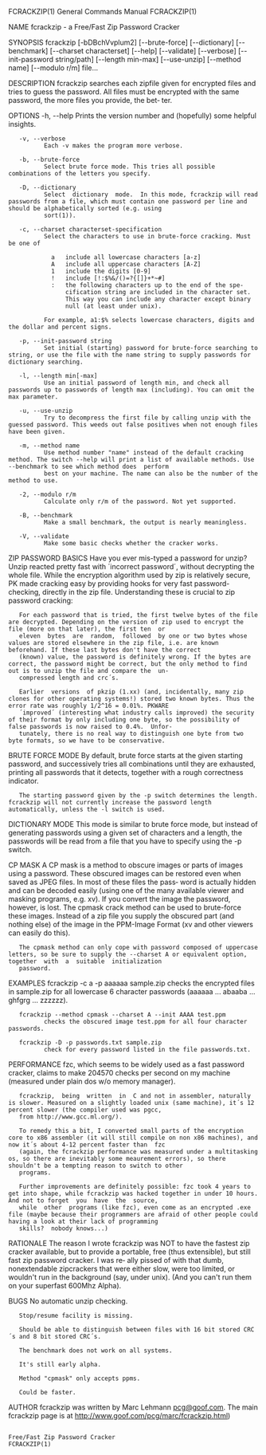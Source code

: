 FCRACKZIP(1)                                                                      General Commands Manual                                                                     FCRACKZIP(1)

NAME
       fcrackzip - a Free/Fast Zip Password Cracker

SYNOPSIS
       fcrackzip  [-bDBchVvplum2] [--brute-force] [--dictionary] [--benchmark] [--charset characterset] [--help] [--validate] [--verbose] [--init-password string/path] [--length min-max]
       [--use-unzip] [--method name] [--modulo r/m] file...

DESCRIPTION
       fcrackzip searches each zipfile given for encrypted files and tries to guess the password. All files must be encrypted with the same password, the more files you provide, the bet‐
       ter.

   OPTIONS
       -h, --help
              Prints the version number and (hopefully) some helpful insights.

       -v, --verbose
              Each -v makes the program more verbose.

       -b, --brute-force
              Select brute force mode. This tries all possible combinations of the letters you specify.

       -D, --dictionary
              Select  dictionary  mode.  In this mode, fcrackzip will read passwords from a file, which must contain one password per line and should be alphabetically sorted (e.g. using
              sort(1)).

       -c, --charset characterset-specification
              Select the characters to use in brute-force cracking. Must be one of

                a   include all lowercase characters [a-z]
                A   include all uppercase characters [A-Z]
                1   include the digits [0-9]
                !   include [!:$%&/()=?{[]}+*~#]
                :   the following characters up to the end of the spe-
                    cification string are included in the character set.
                    This way you can include any character except binary
                    null (at least under unix).

              For example, a1:$% selects lowercase characters, digits and the dollar and percent signs.

       -p, --init-password string
              Set initial (starting) password for brute-force searching to string, or use the file with the name string to supply passwords for dictionary searching.

       -l, --length min[-max]
              Use an initial password of length min, and check all passwords up to passwords of length max (including). You can omit the max parameter.

       -u, --use-unzip
              Try to decompress the first file by calling unzip with the guessed password. This weeds out false positives when not enough files have been given.

       -m, --method name
              Use method number "name" instead of the default cracking method. The switch --help will print a list of available methods. Use --benchmark to see which method does  perform
              best on your machine. The name can also be the number of the method to use.

       -2, --modulo r/m
              Calculate only r/m of the password. Not yet supported.

       -B, --benchmark
              Make a small benchmark, the output is nearly meaningless.

       -V, --validate
              Make some basic checks whether the cracker works.

ZIP PASSWORD BASICS
       Have you ever mis-typed a password for unzip? Unzip reacted pretty fast with ´incorrect password´, without decrypting the whole file. While the encryption algorithm used by zip is
       relatively secure, PK made cracking easy by providing hooks for very fast password-checking, directly in the zip file. Understanding these is crucial to zip password cracking:

       For each password that is tried, the first twelve bytes of the file are decrypted. Depending on the version of zip used to encrypt the file (more on that later), the first ten  or
       eleven  bytes  are  random,  followed  by one or two bytes whose values are stored elsewhere in the zip file, i.e. are known beforehand. If these last bytes don't have the correct
       (known) value, the password is definitely wrong. If the bytes are correct, the password might be correct, but the only method to find out is to unzip the file and compare the  un‐
       compressed length and crc´s.

       Earlier  versions  of pkzip (1.xx) (and, incidentally, many zip clones for other operating systems!) stored two known bytes. Thus the error rate was roughly 1/2^16 = 0.01%. PKWARE
       ´improved´ (interesting what industry calls improved) the security of their format by only including one byte, so the possibility of false passwords is now raised to 0.4%.  Unfor‐
       tunately, there is no real way to distinguish one byte from two byte formats, so we have to be conservative.

BRUTE FORCE MODE
       By  default,  brute force starts at the given starting password, and successively tries all combinations until they are exhausted, printing all passwords that it detects, together
       with a rough correctness indicator.

       The starting password given by the -p switch determines the length.  fcrackzip will not currently increase the password length automatically, unless the -l switch is used.

DICTIONARY MODE
       This mode is similar to brute force mode, but instead of generating passwords using a given set of characters and a length, the passwords will be read from a file that you have to
       specify using the -p switch.

CP MASK
       A CP mask is a method to obscure images or parts of images using a password.  These obscured images can be restored even when saved as JPEG files. In most of these files the pass‐
       word is actually hidden and can be decoded easily (using one of the many available viewer and masking programs, e.g. xv). If you convert the image the password, however, is  lost.
       The cpmask crack method can be used to brute-force these images. Instead of a zip file you supply the obscured part (and nothing else) of the image in the PPM-Image Format (xv and
       other viewers can easily do this).

       The cpmask method can only cope with password composed of uppercase letters, so be sure to supply the --charset A or equivalent option, together  with  a  suitable  initialization
       password.

EXAMPLES
       fcrackzip -c a -p aaaaaa sample.zip
              checks the encrypted files in sample.zip for all lowercase 6 character passwords (aaaaaa ... abaaba ... ghfgrg ... zzzzzz).

       fcrackzip --method cpmask --charset A --init AAAA test.ppm
              checks the obscured image test.ppm for all four character passwords.

       fcrackzip -D -p passwords.txt sample.zip
              check for every password listed in the file passwords.txt.

PERFORMANCE
       fzc, which seems to be widely used as a fast password cracker, claims to make 204570 checks per second on my machine (measured under plain dos w/o memory manager).

       fcrackzip,  being  written  in  C and not in assembler, naturally is slower. Measured on a slightly loaded unix (same machine), it´s 12 percent slower (the compiler used was pgcc,
       from http://www.gcc.ml.org/).

       To remedy this a bit, I converted small parts of the encryption core to x86 assembler (it will still compile on non x86 machines), and now it´s about 4-12 percent faster than  fzc
       (again, the fcrackzip performance was measured under a multitasking os, so there are inevitably some meaurement errors), so there shouldn't be a tempting reason to switch to other
       programs.

       Further improvements are definitely possible: fzc took 4 years to get into shape, while fcrackzip was hacked together in under 10 hours. And not to forget  you  have  the  source,
       while  other  programs (like fzc), even come as an encrypted .exe file (maybe because their programmers are afraid of other people could having a look at their lack of programming
       skills?  nobody knows...)

RATIONALE
       The reason I wrote fcrackzip was NOT to have the fastest zip cracker available, but to provide a portable, free (thus extensible), but still fast zip password cracker. I  was  re‐
       ally  pissed  of with that dumb, nonextendable zipcrackers that were either slow, were too limited, or wouldn't run in the background (say, under unix). (And you can't run them on
       your superfast 600Mhz Alpha).

BUGS
       No automatic unzip checking.

       Stop/resume facility is missing.

       Should be able to distinguish between files with 16 bit stored CRC´s and 8 bit stored CRC´s.

       The benchmark does not work on all systems.

       It's still early alpha.

       Method "cpmask" only accepts ppms.

       Could be faster.

AUTHOR
       fcrackzip was written by Marc Lehmann <pcg@goof.com>. The main fcrackzip page is at http://www.goof.com/pcg/marc/fcrackzip.html)

                                                                              Free/Fast Zip Password Cracker                                                                  FCRACKZIP(1)
